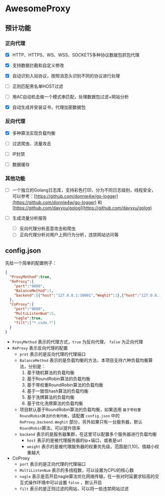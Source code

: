 # AwesomeProxy


## 预计功能

### 正向代理
- [x] HTTP、HTTPS、WS、WSS、SOCKET5多种协议数据包抓包代理

- [x] 支持数据拦截和自定义修改

- [x] 自动识别入站协议，按照消息头识别不同的协议进行处理

- [ ] 正则匹配黑名单HOST过滤

- [ ] 用AC自动机去做一个模式串匹配，处理数据包过滤+网站分析

- [x] 自动生成并安装证书，代理加密数据包

### 反向代理

- [x] 多种算法实现负载均衡

- [ ] 过滤爬虫、流量攻击

- [ ] IP封禁

- [ ] 数据缓存

### 其他功能

- [ ] 一个独立的Golang日志库，支持彩色打印，分为不同日志级别，线程安全，可以参考：[https://github.com/donnie4w/go-logger](https://github.com/donnie4w/go-logger) 和 [https://github.com/davyxu/golog](https://github.com/davyxu/golog)

- [ ] 生成流量分析报告
  - [ ] 反向代理分析恶意攻击和爬虫
  - [ ] 正向代理分析对用户上网行为分析，违禁网站访问等
  
## config.json

先给一个简单的配置例子：

```json
{
  "ProxyMethod":true,
  "ReProxy":{
    "port":"9090",
    "BalanceMethod":1,
    "backend":[{"host":"127.0.0.1:10001","Weghit":1},{"host":"127.0.0.1:10002","Weghit":1},{"host":"127.0.0.1:10003","Weghit":1}]
  },
  "CoProxy":{
    "port":"9090",
    "MultiListenNum":5,
    "nagle":true,
    "filt":["*.csdn.*"]
  }
}
```

- `ProxyMethod` 表示的代理方式，`true` 为反向代理， `false` 为正向代理
- `ReProxy` 表示反向代理的配置
  - `prot` 表示的是反向代理的代理端口
  - `BalanceMethod` 表示的是负载均衡的方法，本项目支持六种负载均衡算法，分别是：
    1. 基于随机算法的负载均衡
    2. 基于RoundRobin算法的负载均衡
    3. 基于带权重RoundRobin算法的负载均衡
    4. 基于一致性hash算法的负载均衡
    5. 基于洗牌算法的负载均衡
    6. 基于优化洗牌算法的负载均衡
  - 项目默认基于RoundRobin算法的负载均衡，如果选用 `基于带权重RoundRobin算法的负载均衡`，请配置 `config.json` 中的 `ReProxy.backend.Weghit` 部分，另外如果只有一台服务器，默认 `RoundRobin`算法，可以提升效率
  - `backend` 表示的是服务器集群，在这里可以配置多个服务器进行负载均衡
    -  `host` 表示的是被代理服务器的ip+端口，或者是url
    -  `weight` 表示的是被代理服务器的权重优先级，范围是[1,10]，值越小权重越大
- CoProxy
  - `port` 表示的是正向代理的代理端口
  - `MultiListenNum` 表示的多线程数，可以设置为CPU的核心数
  - `nagle` 表示是否开启nagle算法优化网络传输，在一些对时延要求较高的交互式操作环境中可以设置 `false` ，默认开启
  - `filt` 表示的是正则过滤的网站，可以将一些违禁网站过滤